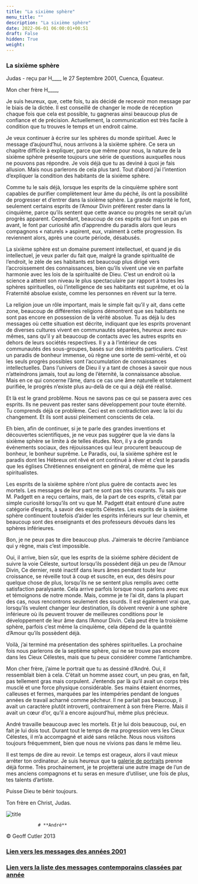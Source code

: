 ```yaml
---
title: "La sixième sphère"
menu_title: ""
description: "La sixième sphère"
date: 2022-06-01 06:00:01+00:51
draft: False
hidden: True
weight:
---
```

### La sixième sphère

Judas - reçu par H____  le 27 Septembre 2001, Cuenca, Équateur.

Mon cher frère H____,

Je suis heureux, que, cette fois, tu ais décidé de recevoir mon message par le biais de la dictée. Il est conseillé de changer le mode de réception chaque fois que cela est possible, tu gagneras ainsi beaucoup plus de confiance et de précision. Actuellement, la communication est très facile à condition que tu trouves le temps et un endroit calme.

Je veux continuer à écrire sur les sphères du monde spirituel. Avec le message d’aujourd’hui, nous arrivons à la sixième  sphère. Ce sera un chapitre difficile à expliquer, parce que même pour nous, la nature de la sixième sphère présente toujours une série de questions auxquelles nous ne pouvons pas répondre. Je vois déjà que tu as deviné à quoi je fais allusion. Mais nous parlerons de cela plus tard. Tout d’abord j’ai l’intention d’expliquer la condition des habitants de la sixième sphère.

Comme tu le sais déjà, lorsque les esprits de la cinquième sphère sont capables de purifier complètement leur âme du péché, ils ont la possibilité de progresser et d’entrer dans la sixième sphère. La grande majorité le font, seulement certains esprits de l’Amour Divin préfèrent rester dans la cinquième, parce qu’ils sentent que cette avance ou progrès ne serait qu’un progrès apparent. Cependant, beaucoup de ces esprits qui font un pas en avant, le font par curiosité afin d’apprendre du paradis alors que leurs compagnons « naturels » aspirent, eux, vraiment à cette progression. Ils reviennent alors, après une courte période, désabusés.

La sixième sphère est un domaine purement intellectuel, et quand je dis intellectuel, je veux parler du fait que, malgré la grande spiritualité de l’endroit, le zèle de ses habitants est beaucoup plus dirigé vers l’accroissement des connaissances, bien qu’ils vivent une vie en parfaite harmonie avec les lois de la spiritualité de Dieu. C’est un endroit où la science a atteint son niveau le plus spectaculaire par rapport à toutes les sphères spirituelles, où l’intelligence de ses habitants est suprême, et où la Fraternité absolue existe, comme les personnes en rêvent sur la terre.

La religion joue un rôle important, mais le simple fait qu’il y ait, dans cette zone, beaucoup de différentes religions démontrent que ses habitants ne sont pas encore en possession de la vérité absolue. Tu as déjà lu des messages où cette situation est décrite, indiquant que les esprits provenant de diverses cultures vivent en communautés séparées, heureux avec eux-mêmes, sans qu’il y ait beaucoup de contacts avec les autres esprits en dehors de leurs sociétés respectives. Il y a à l’intérieur de ces communautés des sous-groupes, basés sur des intérêts particuliers. C’est un paradis de bonheur immense, où règne une sorte de semi-vérité, et où les seuls progrès possibles sont l’accumulation de connaissances intellectuelles. Dans l’univers de Dieu il y a tant de choses à savoir que nous n’atteindrons jamais, tout au long de l’éternité, la connaissance absolue. Mais en ce qui concerne l’âme, dans ce cas une âme naturelle et totalement purifiée, le progrès n’existe plus au-delà de ce qui a déjà été réalisé.

Et là est le grand problème. Nous ne savons pas ce qui se passera avec ces esprits. Ils ne peuvent pas rester sans développement pour toute éternité. Tu comprends déjà ce problème. Ceci est en contradiction avec la loi du changement. Et ils sont aussi pleinement conscients de cela.

Eh bien, afin de continuer, si je te parle des grandes inventions et découvertes scientifiques, je ne veux pas suggérer que la vie dans la sixième sphère se limite à de telles études. Non, il y a de grands événements sociaux, des réjouissances qui leur procurent beaucoup de bonheur, le bonheur suprême. Le Paradis, oui, la sixième sphère est le paradis dont les Hébreux ont rêvé et ont continué à rêver et c’est le paradis que les églises Chrétiennes enseignent en général, de même que les spiritualistes.

Les esprits de la  sixième sphère n’ont plus guère de contacts avec les mortels. Les messages de leur part ne sont pas très courants. Tu sais que M. Padgett en a reçu certains, mais, de la part de ces esprits, c’était par simple curiosité lorsqu’ils ont vu que M. Padgett était entouré d’une autre catégorie d’esprits, à savoir des esprits Célestes. Les esprits de la sixième sphère continuent toutefois d’aider les esprits inférieurs sur leur chemin, et beaucoup sont des enseignants et des professeurs dévoués dans les sphères inférieures.

Bon, je ne peux pas te dire beaucoup plus. J’aimerais te décrire l’ambiance qui y règne, mais c’est impossible.

Oui, il arrive, bien sûr, que les esprits de la sixième  sphère décident de suivre la voie Céleste, surtout lorsqu’ils possèdent déjà un peu de l’Amour Divin, Ce dernier, resté inactif dans leurs âmes pendant toute leur croissance, se réveille tout à coup et suscite, en eux, des désirs pour quelque chose de plus, lorsqu’ils ne se sentent plus remplis avec cette satisfaction paralysante. Cela arrive parfois lorsque nous parlons avec eux et témoignons de notre monde. Mais, comme je te l’ai dit, dans la plupart des cas, nous rencontrons seulement des sourds. Il est également vrai que, lorsqu’ils  veulent changer leur destination, ils doivent revenir à une sphère inférieure où ils peuvent trouver de meilleures conditions pour le développement de leur âme dans l’Amour Divin. Cela peut être la troisième sphère, parfois c’est même la cinquième, cela dépend de la quantité d’Amour qu’ils possèdent déjà.

Voilà, j’ai terminé ma présentation des sphères spirituelles. La prochaine fois nous parlerons de la septième sphère, qui ne se trouve pas encore dans les Cieux Célestes, mais que tu peux considérer comme l’antichambre.

Mon cher frère, j’aime le portrait que tu as dessiné d’André. Oui, il ressemblait bien à cela. C’était un homme assez court, un peu gras, en fait, pas tellement gras mais corpulent. J’entends par là qu’il avait un corps très musclé et une force physique considérable. Ses mains étaient énormes, calleuses et fermes, marquées par les intempéries pendant de longues années de travail acharné comme pêcheur. Il ne parlait pas beaucoup, il avait un caractère plutôt introverti, contrairement à son frère Pierre. Mais il avait un cœur d’or, qu’il a encore aujourd’hui, même plus précieux.

André travaille beaucoup avec les mortels. Et je lui dois beaucoup, oui, en fait je lui dois tout. Durant tout le temps de ma progression vers les Cieux Célestes, il m’a accompagné et aidé sans relâche. Nous nous visitons toujours fréquemment, bien que nous ne vivions pas dans le même lieu.

Il est temps de dire au revoir. Le temps est orageux, alors il vaut mieux arrêter ton ordinateur. Je suis heureux que ta [galerie de portraits](/3-fr-judas-of-kerioth-messages/3-8-fr-portraits-of-the-apostel/) prenne déjà forme. Très prochainement, je te projetterai une autre image de l’un de mes anciens compagnons et tu seras en mesure d’utiliser, une fois de plus, tes talents d’artiste.

Puisse Dieu te bénir toujours.

Ton frère en Christ, Judas.

![title](/3-fr-judas-of-kerioth-messages/fr-andrew-large.jpg)

                # **André**

© Geoff Cutler 2013

### [**Lien vers les messages des années 2001**](/fr-contemporary-messages/fr-contemporary-messages-by-date-order/fr-contemporary-messages-2001/)

### [**Lien vers la liste des messages contemporains classées par année**](/fr-contemporary-messages/fr-contemporary-messages-by-date-order/)


